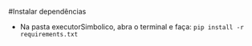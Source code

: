 #Instalar dependências

- Na pasta executorSimbolico, abra o terminal e faça: `pip install -r requirements.txt`
